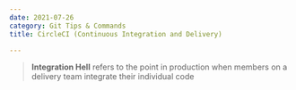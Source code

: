 ```yaml
---
date: 2021-07-26
category: Git Tips & Commands
title: CircleCI (Continuous Integration and Delivery)

---
```


> **Integration Hell** refers to the point in production when members on a delivery team integrate their individual code

<!-- more -->

